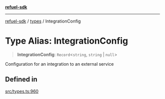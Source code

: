[**refuel-sdk**](../../README.md)

***

[refuel-sdk](../../modules.md) / [types](../README.md) / IntegrationConfig

# Type Alias: IntegrationConfig

> **IntegrationConfig**: `Record`\<`string`, `string` \| `null`\>

Configuration for an integration to an external service

## Defined in

[src/types.ts:960](https://github.com/refuel-ai/refuel-sdk/blob/4c2ff8dd3473ca3a77a7beb7cac6d4e017c1d0e0/src/types.ts#L960)
